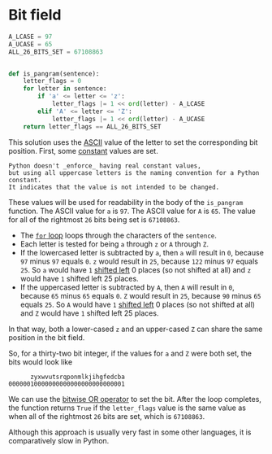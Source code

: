 # Bit field

```python
A_LCASE = 97
A_UCASE = 65
ALL_26_BITS_SET = 67108863


def is_pangram(sentence):
    letter_flags = 0
    for letter in sentence:
        if 'a' <= letter <= 'z':
            letter_flags |= 1 << ord(letter) - A_LCASE
        elif 'A' <= letter <= 'Z':
            letter_flags |= 1 << ord(letter) - A_UCASE
    return letter_flags == ALL_26_BITS_SET

```

This solution uses the [ASCII][ascii] value of the letter to set the corresponding bit position.
First, some [constant][const] values are set.

```exercism/note
Python doesn't _enforce_ having real constant values,
but using all uppercase letters is the naming convention for a Python constant.
It indicates that the value is not intended to be changed.
```

These values will be used for readability in the body of the `is_pangram` function.
The ASCII value for `a` is `97`.
The ASCII value for `A` is `65`.
The value for all of the rightmost `26` bits being set is `67108863`.

- The [`for` loop][for-loop] loops through the characters of the `sentence`.
- Each letter is tested for being `a` through `z` or `A` through `Z`.
- If the lowercased letter is subtracted by `a`, then `a` will result in `0`, because `97` minus `97`  equals `0`.
`z` would result in `25`, because `122` minus `97` equals `25`.
So `a` would have `1` [shifted left][shift-left] 0 places (so not shifted at all) and `z` would have `1` shifted left 25 places.
- If the uppercased letter is subtracted by `A`, then `A` will result in `0`, because `65` minus `65`  equals `0`.
`Z` would result in `25`, because `90` minus `65` equals `25`.
So `A` would have `1` [shifted left][shift-left] 0 places (so not shifted at all) and `Z` would have `1` shifted left 25 places.

In that way, both a lower-cased `z` and an upper-cased `Z` can share the same position in the bit field.

So, for a thirty-two bit integer, if the values for `a` and `Z` were both set, the bits would look like

```
      zyxwvutsrqponmlkjihgfedcba
00000010000000000000000000000001
```

We can use the [bitwise OR operator][or] to set the bit.
After the loop completes, the function returns `True` if the `letter_flags` value is the same value as when all of the rightmost  `26` bits are set,
which is `67108863`.

Although this approach is usually very fast in some other languages, it is comparatively slow in Python.

[ascii]: https://www.asciitable.com/
[const]: https://realpython.com/python-constants/
[for-loop]: https://wiki.python.org/moin/ForLoop
[shift-left]: https://realpython.com/python-bitwise-operators/#left-shift
[or]: https://realpython.com/python-bitwise-operators/#bitwise-or

